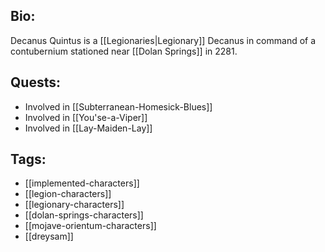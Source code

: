 ## Bio:

Decanus Quintus is a [[Legionaries|Legionary]] Decanus in command of a contubernium stationed near [[Dolan Springs]] in 2281.

## Quests:

- Involved in [[Subterranean-Homesick-Blues]]
- Involved in [[You'se-a-Viper]]
- Involved in [[Lay-Maiden-Lay]]

## Tags:

- [[implemented-characters]]
- [[legion-characters]]
- [[legionary-characters]]
- [[dolan-springs-characters]]
- [[mojave-orientum-characters]]
- [[dreysam]]